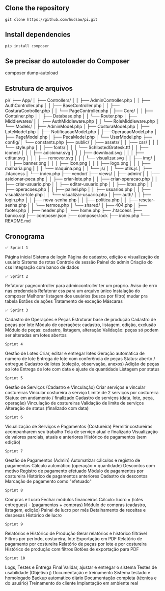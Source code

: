 ## Clone the repository

```
git clone https://github.com/hudsaw/pi.git
```

## Install dependencies

```
pip install composer
```

## Se precisar do autoloader do Composer
composer dump-autoload

## Estrutura de arquivos
pi/
├── App/
│   ├── Controllers/
│   │   ├── AdminController.php
│   │   ├── AuthController.php
│   │   ├── BaseController.php
│   │   ├── CosturaController.php
│   │   └── PageController.php
│   ├── Core/
│   │   ├── Container.php
│   │   ├── Database.php
│   │   └── Router.php
│   ├── Middlewares/
│   │   ├── AuthMiddleware.php
│   │   └── RoleMiddleware.php
│   └── Models/
│       ├── AdminModel.php
│       ├── CosturaModel.php
│       ├── LoteModel.php
│       ├── NotificacaoModel.php
│       ├── OperacaoModel.php
│       ├── PageModel.php
│       ├── PecaModel.php
│       └── UserModel.php
├── config/
│   └── constants.php
├── public/
│   ├── assets/
│   │   ├── css/
│   │   │   └── style.php
│   │   ├── fonts/
│   │   │   └── SchibstedGrotesk.ttf
│   │   ├── icones/
│   │   │   ├── adicionar.svg
│   │   │   ├── download.svg
│   │   │   ├── editar.svg
│   │   │   ├── remover.svg
│   │   │   └── visualizar.svg
│   │   ├── img/
│   │   │   ├── banner.png
│   │   │   ├── icon.png
│   │   │   ├── logo.png
│   │   │   ├── malharia.png
│   │   │   └── maquina.png
│   │   └── js/
│   │       └── utils.js
│   ├── .htaccess
│   └── index.php
├── vendor/
├── views/
│   ├── admin/
│   │   ├── asicionar-peca.php
│   │   ├── criar-lote.php
│   │   ├── criar-operacao.php
│   │   ├── criar-usuario.php
│   │   ├── editar-usuario.php
│   │   ├── lotes.php
│   │   ├── operacoes.php
│   │   ├── painel.php
│   │   ├── usuarios.php
│   │   ├── visualizar-lote.php
│   │   └── visualizar-usuario.php
│   ├── auth/
│   │   ├── login.php
│   │   ├── nova-senha.php
│   │   ├── politica.php
│   │   ├── resetar-senha.php
│   │   └── termos.php
│   └── shared/
│       ├── 404.php
│       ├── footer.php
│       ├── header.php
│       └── home.php
├── .htaccess
├── banco.sql
├── composer.json
├── composer.lock
├── index.php
└── README.md

## Cronograma 

    ✅ Sprint 1 
Página inicial
Sistema de login
Página de cadastro, edição e visualização de usuário
Sistema de rotas
Controle de sessão 
Painel do admin
Criação do css
Integração com banco de dados

    ✅ Sprint 2
Refatorar pagecontroller para admincontroller ter um proprio.
Aviso de erro nas credenciais
Refatorar css para um arquivo único
Instalação do composer
Melhorar listagem dos usuários (busca por filtro) mudar pra tabela
Botões de ações
Tratamento de exceção
Máscaras

    ✅ Sprint 3
Cadastro de Operações e Peças
Estruturar base de produção
Cadastro de peças por lote
Módulo de operações: cadastro, listagem, edição, exclusão
Módulo de peças: cadastro, listagem, alteração
Validação: peças só podem ser alteradas em lotes abertos

    Sprint 4
Gestão de Lotes
Criar, editar e entregar lotes
Geração automática de número de lote
Entrega de lote com conferência de peças
Status: aberto / entregue
Cadastro de lotes (coleção, observação, anexos)
Adição de peças ao lote
Entrega de lote com data e ajuste de quantidade
Listagem por status

    Sprint 5
Gestão de Serviços (Cadastro e Vinculação)
Criar serviços e vincular costureiras
Vincular costureira a serviço
Limite de 2 serviços por costureira
Status: em andamento / finalizado
Cadastro de serviços (data, lote, peça, operação)
Vinculação de costureiras
Validação de limite de serviços
Alteração de status (finalizado com data)
    
    Sprint 6
Visualização de Serviços e Pagamentos (Costureira)
Permitir costureiras acompanharem seu trabalho
Tela de serviço atual e finalizado
Visualização de valores parciais, atuais e anteriores
Histórico de pagamentos (sem edição)

    Sprint 7
Gestão de Pagamentos (Admin)
Automatizar cálculos e registro de pagamentos
Cálculo automático (operação × quantidade)
Descontos com motivo
Registro de pagamento efetuado
Módulo de pagamentos por costureira
Histórico de pagamentos anteriores
Cadastro de descontos
Marcação de pagamento como "efetuado"

    Sprint 8
Compras e Lucro
Fechar módulos financeiros
Cálculo: lucro = (lotes entregues) - (pagamentos + compras)
Módulo de compras (cadastro, listagem, edição)
Painel de lucro por mês
Detalhamento de receitas e despesas
Histórico de lucro

    Sprint 9
Relatórios e Histórico de Produção
Gerar relatórios e histórico filtrável
Filtros por período, costureira, lote
Exportação em PDF
Relatório de pagamento por costureira
Relatório de peças por lote e por costureira
Histórico de produção com filtros
Botões de exportação para PDF

    Sprint 10
Logs, Testes e Entrega Final
Validar, ajustar e entregar o sistema
Testes de usabilidade (Objetivo j)
Documentação e treinamento
Sistema testado e homologado
Backup automático diário
Documentação completa (técnica e do usuário)
Treinamento do cliente
Implantação em ambiente real
